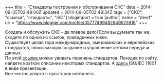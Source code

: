 +++
title = "Стандарты построения и обслуживания СКС"
date = 2014-09-05T02:48:00Z
updated = 2014-09-05T02:48:34Z
tags = ["СКС", "ссылки", "стандарты", "ISO"]
blogimport = true 
[author]
	name = "devi1"
	uri = "https://www.blogger.com/profile/05777499482649623616"
+++

Создать и обслужить СКС - да плёвое дело! Если вы думаете так же, сходите по одной из ссылок, приведенных ниже.<br />Существует целая гора международных, американских и европейских стандартов, описывающих создание и управление сетями передачи данных. <br />По этой <a href="http://www.ecolan.ru/imp_info/standarts/list/" target="_blank">ссылке </a>можно увидеть перечень стандартов. Походив по сайту, найдете краткое описание некоторых стандартов. А <a href="https://drive.google.com/file/d/0BynzPznCPYDdZ0puenYydFFmOXc/edit?usp=sharing" target="_blank">здесь </a>ISO/IEC 11801 в виде презентации.<br />Все честно уперто с просторов интернета.<br /><br />
